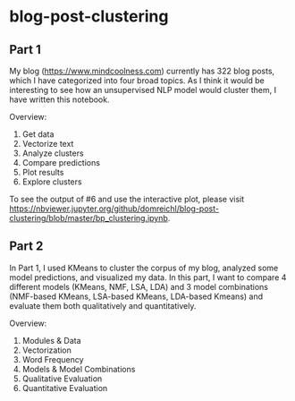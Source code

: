 # blog-post-clustering

## Part 1

My blog (https://www.mindcoolness.com) currently has 322 blog posts, which I have categorized into four broad topics. As I think it would be interesting to see how an unsupervised NLP model would cluster them, I have written this notebook.

Overview:
1. Get data
2. Vectorize text
3. Analyze clusters
4. Compare predictions
5. Plot results
6. Explore clusters

To see the output of #6 and use the interactive plot, please visit https://nbviewer.jupyter.org/github/domreichl/blog-post-clustering/blob/master/bp_clustering.ipynb.

## Part 2

In Part 1, I used KMeans to cluster the corpus of my blog, analyzed some model predictions, and visualized my data. In this part, I want to compare 4 different models (KMeans, NMF, LSA, LDA) and 3 model combinations (NMF-based KMeans, LSA-based KMeans, LDA-based Kmeans) and evaluate them both qualitatively and quantitatively.

Overview:
1. Modules & Data
2. Vectorization
3. Word Frequency
4. Models & Model Combinations
5. Qualitative Evaluation
6. Quantitative Evaluation
